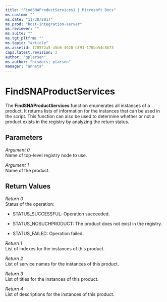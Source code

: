 ```yaml
---
title: "FindSNAProductServices1 | Microsoft Docs"
ms.custom: ""
ms.date: "11/30/2017"
ms.prod: "host-integration-server"
ms.reviewer: ""
ms.suite: ""
ms.tgt_pltfrm: ""
ms.topic: "article"
ms.assetid: f78572a5-a5b6-4920-bf91-170ba54c8b73
caps.latest.revision: 3
author: "gplarsen"
ms.author: "hisdocs; plarsen"
manager: "anneta"
---
```

# FindSNAProductServices
The **FindSNAProductServices** function enumerates all instances of a product. It returns lists of information for the instances that can be used in the script. This function can also be used to determine whether or not a product exists in the registry by analyzing the return status.  
  
## Parameters  
 *Argument 0*  
 Name of top-level registry node to use.  
  
 *Argument 1*  
 Name of the product.  
  
## Return Values  
 *Return 0*  
 Status of the operation:  
  
-   STATUS_SUCCESSFUL: Operation succeeded.  
  
-   STATUS_NOSUCHPRODUCT: The product does not exist in the registry.  
  
-   STATUS_FAILED: Operation failed.  
  
 *Return 1*  
 List of indexes for the instances of this product.  
  
 *Return 2*  
 List of service names for the instances of this product.  
  
 *Return 3*  
 List of titles for the instances of this product.  
  
 *Return 4*  
 List of descriptions for the instances of this product.
